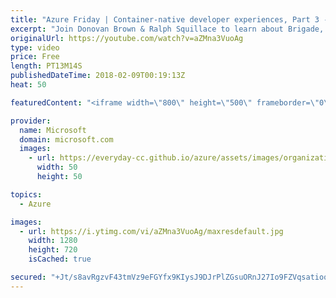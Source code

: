 ```yaml
---
title: "Azure Friday | Container-native developer experiences, Part 3 - Brigade"
excerpt: "Join Donovan Brown & Ralph Squillace to learn about Brigade, the Kubernetes-native service that creates structured container pipelines from JavaScript functions, letting you \"script\" your cluster in reaction to events. You'll also learn about Kashti, the web dashboard that shows you the status of all"
originalUrl: https://youtube.com/watch?v=aZMna3VuoAg
type: video
price: Free
length: PT13M14S
publishedDateTime: 2018-02-09T00:19:13Z
heat: 50

featuredContent: "<iframe width=\"800\" height=\"500\" frameborder=\"0\" src=\"https://www.youtube.com/embed/aZMna3VuoAg\" allow=\"accelerometer; autoplay; encrypted-media; gyroscope; picture-in-picture\" allowfullscreen></iframe>"

provider:
  name: Microsoft
  domain: microsoft.com
  images:
    - url: https://everyday-cc.github.io/azure/assets/images/organizations/microsoft.com-50x50.jpg
      width: 50
      height: 50

topics:
  - Azure

images:
  - url: https://i.ytimg.com/vi/aZMna3VuoAg/maxresdefault.jpg
    width: 1280
    height: 720
    isCached: true

secured: "+Jt/s8avRgzvF43tmVz9eFGYfx9KIysJ9DJrPlZGsuORnJ27Io9FZVqsatioqeGTlREQOKP39jcyPYn3KpWwO/0zTNkhpdpVz/IU3ccU9175H5P1irH/4UmW4eZ0gxh7GQE46Up5GmZUP7i3VgHOaaYwMJAklvg6ZUTbNlyodBDXUpQ9AW7yYS5Q0Gw+BqcywoLqNNGEnUCGSHBuRYmnqIb20B8hq6Mn8zcXUSeCWpHb4xmwxlS2B2YIfJ/u/E/xbTcflpL5hfqpD8e59RLXTfDKGjNT0OljBUgb8qXjfkzmrJQxxL5UKCj0ufNGNCdKPpV6t6VwkjMvy28SITSBQZiI8aVRRUHqV+morgIU+Vyou4d+QPanLq7/PVoGD3Is1XcW+UfPadEFA0DwGXXwgjIfJER6RrPMHArxzXlpts4=;OeQMesOZWl5PjkwdR5yfdQ=="
---
```


